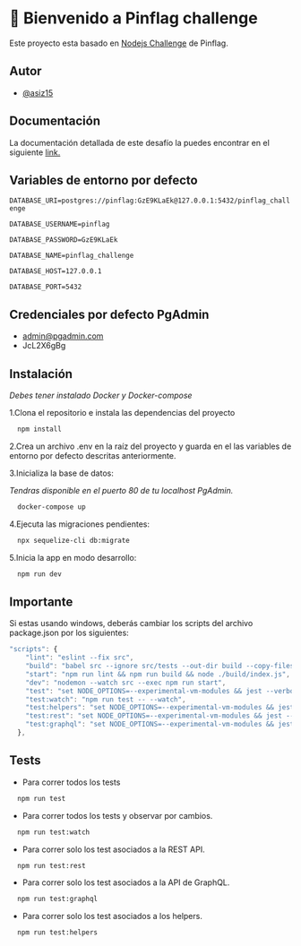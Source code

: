 
# 👋 Bienvenido a Pinflag challenge

Este proyecto esta basado en [Nodejs Challenge](https://www.google.com) de Pinflag.


## Autor

- [@asiz15](https://github.com/asiz15)


## Documentación
La documentación detallada de este desafío la puedes encontrar en el siguiente [link.](https://alex-silva.gitbook.io/pinflag-challenge/) 



## Variables de entorno por defecto
`DATABASE_URI=postgres://pinflag:GzE9KLaEk@127.0.0.1:5432/pinflag_challenge`

`DATABASE_USERNAME=pinflag`

`DATABASE_PASSWORD=GzE9KLaEk`

`DATABASE_NAME=pinflag_challenge`

`DATABASE_HOST=127.0.0.1`

`DATABASE_PORT=5432`

## Credenciales por defecto PgAdmin
  - admin@pgadmin.com
  - JcL2X6gBg



## Instalación
*Debes tener instalado Docker y Docker-compose*


1.Clona el repositorio e instala las dependencias del proyecto

```bash
  npm install
```

2.Crea un archivo .env en la raíz del proyecto y guarda en el las variables de 
entorno por defecto descritas anteriormente.

3.Inicializa la base de datos:

  *Tendras disponible en el puerto 80 de tu localhost PgAdmin.*  
```bash
  docker-compose up
```

4.Ejecuta las migraciones pendientes:
```bash
  npx sequelize-cli db:migrate
```

5.Inicia la app en modo desarrollo:
```bash
  npm run dev
```
    
## Importante

Si estas usando windows, deberás cambiar los scripts del archivo package.json por los
siguientes:

```javascript
"scripts": {
    "lint": "eslint --fix src",
    "build": "babel src --ignore src/tests --out-dir build --copy-files --no-copy-ignored --source-maps inline",
    "start": "npm run lint && npm run build && node ./build/index.js",
    "dev": "nodemon --watch src --exec npm run start",
    "test": "set NODE_OPTIONS=--experimental-vm-modules && jest --verbose --silent",
    "test:watch": "npm run test -- --watch",
    "test:helpers": "set NODE_OPTIONS=--experimental-vm-modules && jest --verbose --silent -- -t helpers.test",
    "test:rest": "set NODE_OPTIONS=--experimental-vm-modules && jest --verbose --silent -- -t endpoints.test",
    "test:graphql": "set NODE_OPTIONS=--experimental-vm-modules && jest --verbose --silent -- -t graphql.test"
  },
```



## Tests

- Para correr todos los tests
```bash
  npm run test
```
- Para correr todos los tests y observar por cambios.
```bash
  npm run test:watch
```
- Para correr solo los test asociados a la REST API.
```bash
  npm run test:rest
```
- Para correr solo los test asociados a la API de GraphQL.
```bash
  npm run test:graphql
```
- Para correr solo los test asociados a los helpers.
```bash
  npm run test:helpers
```
